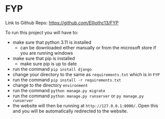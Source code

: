 # FYP
Link to Github Repo: https://github.com/Elliothc13/FYP

To run this project you will have to:
- make sure that python 3.11 is installed
  - can be downloaded either manually or from the microsoft store if you are running windows
- make sure that pip is installed 
  - make sure pip is up to date
- run the command `pip install django`
- change your directory to the same as `requirements.txt` which is in `FYP`
- run the command `pip install -r requirements.txt`
- change to the directory `environment`
- run the command `python manage.py migrate`
- run the command `python manage.py runserver` or `py manage.py runserver`
- the website will then be running at `http://127.0.0.1:8000/`. Open this and you will be automatically redirected to the website.
